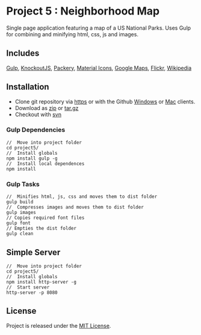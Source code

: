 # Project 5 : Neighborhood Map
Single page application featuring a map of a US National Parks.
Uses Gulp for combining and minifying html, css, js and images.

[get-zip]: https://github.com/jdbence/FE-Nanodegree/archive/master.zip
[get-tgz]: https://github.com/jdbence/FE-Nanodegree/archive/master.tar.gz
[clone-http]: https://github.com/jdbence/FE-Nanodegree.git
[clone-svn]: https://github.com/jdbence/FE-Nanodegree
[clone-ghwin]: github-windows://openRepo/https://github.com/jdbence/FE-Nanodegree
[clone-ghmac]: github-mac://openRepo/https://github.com/jdbence/FE-Nanodegree
[gulp]: http://gulpjs.com
[GMat]: https://design.google.com/icons
[GMap]: https://developers.google.com/maps/documentation/javascript/
[flickr]: https://www.flickr.com
[Wik]: https://en.wikipedia.org
[knockout]: http://knockoutjs.com
[packery]: http://packery.metafizzy.co/

## Includes

[Gulp][gulp], [KnockoutJS][knockout], [Packery][packery], [Material Icons][GMat], [Google Maps][GMap], [Flickr][flickr], [Wikipedia][Wik]

## Installation

* Clone git repository via [https][clone-http] or with the Github [Windows][clone-ghwin] or [Mac][clone-ghmac] clients.
* Download as [zip][get-zip] or [tar.gz][get-tgz]
* Checkout with [svn][clone-svn]

### Gulp Dependencies

```node
//  Move into project folder
cd project5/
//  Install globals
npm install gulp -g
//  Install local dependences
npm install
```

### Gulp Tasks

```node
//  Minifies html, js, css and moves them to dist folder
gulp build
//  Compresses images and moves them to dist folder
gulp images
// Copies required font files
gulp font
// Empties the dist folder
gulp clean
```

## Simple Server

```node
//  Move into project folder
cd project5/
//  Install globals
npm install http-server -g
//  Start server
http-server -p 8080
```

## License

Project is released under the [MIT License](http://opensource.org/licenses/MIT).